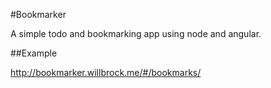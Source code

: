 #Bookmarker

A simple todo and bookmarking app using node and angular.

##Example

http://bookmarker.willbrock.me/#/bookmarks/

